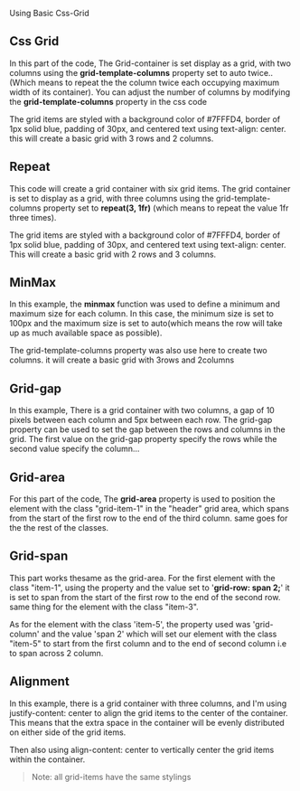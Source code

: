 Using Basic Css-Grid 

## Css Grid
In this part of the code, The Grid-container is set display as a grid, with two columns using the **grid-template-columns** property set to auto twice..(Which means to repeat the the column twice each occupying maximum width of its container).
You can adjust the number of columns by modifying the **grid-template-columns** property in the css code

The grid items are styled with a background color of #7FFFD4, border of 1px solid blue, padding of 30px, and centered text using text-align: center. this will create a basic grid with 3 rows and 2 columns.

## Repeat
This code will create a grid container with six grid items. The grid container is set to display as a grid, with three columns using the grid-template-columns property set to **repeat(3, 1fr)** (which means to repeat the value 1fr three times).

The grid items are styled with a background color of #7FFFD4, border of 1px solid blue, padding of 30px, and centered text using text-align: center. This will create a basic grid with 2 rows and 3 columns.

## MinMax
In this example, the **minmax** function was used to define a minimum and maximum size for each column. In this case, the minimum size is set to 100px and the maximum size is set to auto(which means the row will take up as much available space as possible).

The grid-template-columns property was also use here to create two columns. it will create a basic grid with 3rows and 2columns

## Grid-gap
In this example, There is a grid container with two columns, a gap of 10 pixels between each column and 5px between each row. The grid-gap property can be used to set the gap between the rows and columns in the grid.
The first value on the grid-gap property specify the rows while the second value specify the column...

## Grid-area
For this part of the code, The **grid-area** property is used to position the element with the class "grid-item-1" in the "header" grid area, which spans from the start of the first row to the end of the third column. same goes for the the rest of the classes.

## Grid-span
This part works thesame as the grid-area. For the first element with the class "item-1", using the property and the value set to '**grid-row: span 2;**' it is set to span from the start of the first row to the end of the second row. same thing for the element with the class "item-3".

As for the element with the class 'item-5', the property used was 'grid-column' and the value 'span 2' which will set our element with the class "item-5" to start from the first column and to the end of second column i.e to span across 2 column.

## Alignment
In this example, there is a grid container with three columns, and I'm using justify-content: center to align the grid items to the center of the container. This means that the extra space in the container will be evenly distributed on either side of the grid items.

Then also using align-content: center to vertically center the grid items within the container.


 > Note: all grid-items have the same stylings
